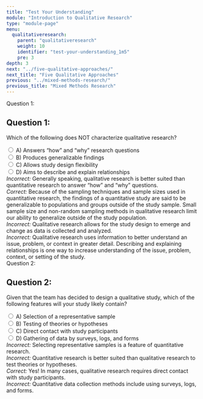 ```yaml
---
title: "Test Your Understanding"
module: "Introduction to Qualitative Research"
type: "module-page"
menu:
  qualitativeresearch:
    parent: "qualitativeresearch"
    weight: 10
    identifier: "test-your-understanding_1m5"
    pre: 3
depth: 3
next: "../five-qualitative-approaches/"
next_title: "Five Qualitative Approaches"
previous: "../mixed-methods-research/"
previous_title: "Mixed Methods Research"
---
```


<div class="itemfeedback">

<div class="cases">
<div class="casetitle" aria-hidden="true">
    Question 1:
</div><!-- /.casetitle -->
<div class="casecontent">
<div class="casequestion" aria-labelledby="qnum1" role="radiogroup">
<h2 class="d-none" id="qnum1">Question 1:</h2>
<p>Which of the following does NOT characterize qualitative research?</p>
<div class="answer-value md-radio">
<input name="question01" id="question01a" data-answer="#answer01a" type="radio" value="A">
<label for="question01a">A)
Answers “how” and “why” research questions
</label>
</div>
<div class="answer-value md-radio">
<input name="question01" id="question01b" data-answer="#answer01b" type="radio" value="B">
<label for="question01b">B)
Produces generalizable findings
</label>
</div>
<div class="answer-value md-radio">
<input name="question01" id="question01c" data-answer="#answer01c" type="radio" value="C">
<label for="question01c">C)
Allows study design flexibility
</label>
</div>
<div class="answer-value md-radio">
<input name="question01" id="question01d" data-answer="#answer01d" type="radio" value="D">
<label for="question01d">D)
Aims to describe and explain relationships
</label>
</div>
</div><!-- /.casequestion -->
<div class="casesanswerdisplay">
<div class="answer-container item-feedback" id="answer01a">
<i>Incorrect:</i> Generally speaking, qualitative research is better suited than quantitative research to answer “how” and “why” questions.
</div>
<div class="answer-container item-feedback" id="answer01b">
<i>Correct:</i> Because of the sampling techniques and sample sizes used in quantitative research, the findings of a quantitative study are said to be generalizable to populations and groups outside of the study sample. Small sample size and non-random sampling methods in qualitative research limit our ability to generalize outside of the study population. 
</div>
<div class="answer-container item-feedback" id="answer01c">
<i>Incorrect:</i> Qualitative research allows for the study design to emerge and change as data is collected and analyzed.
</div>
<div class="answer-container item-feedback" id="answer01d">
<i>Incorrect:</i> Qualitative research uses information to better understand an issue, problem, or context in greater detail. Describing and explaining relationships is one way to increase understanding of the issue, problem, context, or setting of the study.
</div>
</div>
</div><!-- /.casecontent -->
</div><!-- /.cases -->

<div class="cases">
<div class="casetitle" aria-hidden="true">
    Question 2:
</div><!-- /.casetitle -->
<div class="casecontent">
<div class="casequestion" aria-labelledby="qnum2" role="radiogroup">
<h2 class="d-none" id="qnum2">Question 2:</h2>
<p>Given that the team has decided to design a qualitative study, which of the following features will your study likely contain?</p>
<div class="answer-value md-radio">
<input name="question02" id="question02a" data-answer="#answer02a" type="radio" value="A">
<label for="question02a">A)
Selection of a representative sample
</label>
</div>
<div class="answer-value md-radio">
<input name="question02" id="question02b" data-answer="#answer02b" type="radio" value="B">
<label for="question02b">B)
Testing of theories or hypotheses
</label>
</div>
<div class="answer-value md-radio">
<input name="question02" id="question02c" data-answer="#answer02c" type="radio" value="C">
<label for="question02c">C)
Direct contact with study participants
</label>
</div>
<div class="answer-value md-radio">
<input name="question02" id="question02d" data-answer="#answer02d" type="radio" value="D">
<label for="question02d">D)
Gathering of data by surveys, logs, and forms
</label>
</div>
</div><!-- /.casequestion -->
<div class="casesanswerdisplay">
<div class="answer-container item-feedback" id="answer02a">
<i>Incorrect:</i> Selecting representative samples is a feature of quantitative research.
</div>
<div class="answer-container item-feedback" id="answer02b">
<i>Incorrect:</i> Quantitative research is better suited than qualitative research to test theories or hypotheses.
</div>
<div class="answer-container item-feedback" id="answer02c">
<i>Correct:</i> Yes! In many cases, qualitative research requires direct contact with study participants.
</div>
<div class="answer-container item-feedback" id="answer02d">
<i>Incorrect:</i> Quantitative data collection methods include using surveys, logs, and forms.
</div>
</div>
</div><!-- /.casecontent -->
</div><!-- /.cases -->

</div>
